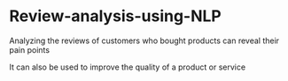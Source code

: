 # Review-analysis-using-NLP
Analyzing the reviews of customers who bought products can reveal their pain points

It can also be used to improve the quality of a product or service
